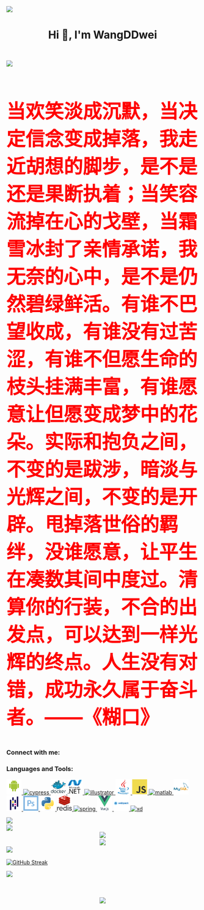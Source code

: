 
![](https://https://img.shields.io/badge/%E5%86%99%E4%BD%9C%E5%B7%A5%E5%85%B7-Typora-red)

<h1 align="center">Hi 👋, I'm WangDDwei</h1>
<h1 align="left"> <img src="https://readme-typing-svg.herokuapp.com/?lines=想要快速成为Java大佬，正在努力！&center=true&size=27"> </h1>
<h3 align="left" style="color:red ; font-size:50px">当欢笑淡成沉默，当决定信念变成掉落，我走近胡想的脚步，是不是还是果断执着；当笑容流掉在心的戈壁，当霜雪冰封了亲情承诺，我无奈的心中，是不是仍然碧绿鲜活。有谁不巴望收成，有谁没有过苦涩，有谁不但愿生命的枝头挂满丰富，有谁愿意让但愿变成梦中的花朵。实际和抱负之间，不变的是跋涉，暗淡与光辉之间，不变的是开辟。甩掉落世俗的羁绊，没谁愿意，让平生在凑数其间中度过。清算你的行装，不合的出发点，可以达到一样光辉的终点。人生没有对错，成功永久属于奋斗者。——《糊口》</h3>

<h3 align="left">Connect with me:</h3>
<p align="left">
</p>

<h3 align="left">Languages and Tools:</h3>
<p align="left"> <a href="https://developer.android.com" target="_blank" rel="noreferrer"> <img src="https://raw.githubusercontent.com/devicons/devicon/master/icons/android/android-original-wordmark.svg" alt="android" width="40" height="40"/> </a> <a href="https://www.cypress.io" target="_blank" rel="noreferrer"> <img src="https://raw.githubusercontent.com/simple-icons/simple-icons/6e46ec1fc23b60c8fd0d2f2ff46db82e16dbd75f/icons/cypress.svg" alt="cypress" width="40" height="40"/> </a> <a href="https://www.docker.com/" target="_blank" rel="noreferrer"> <img src="https://raw.githubusercontent.com/devicons/devicon/master/icons/docker/docker-original-wordmark.svg" alt="docker" width="40" height="40"/> </a> <a href="https://dotnet.microsoft.com/" target="_blank" rel="noreferrer"> <img src="https://raw.githubusercontent.com/devicons/devicon/master/icons/dot-net/dot-net-original-wordmark.svg" alt="dotnet" width="40" height="40"/> </a> <a href="https://www.adobe.com/in/products/illustrator.html" target="_blank" rel="noreferrer"> <img src="https://www.vectorlogo.zone/logos/adobe_illustrator/adobe_illustrator-icon.svg" alt="illustrator" width="40" height="40"/> </a> <a href="https://www.java.com" target="_blank" rel="noreferrer"> <img src="https://raw.githubusercontent.com/devicons/devicon/master/icons/java/java-original.svg" alt="java" width="40" height="40"/> </a> <a href="https://developer.mozilla.org/en-US/docs/Web/JavaScript" target="_blank" rel="noreferrer"> <img src="https://raw.githubusercontent.com/devicons/devicon/master/icons/javascript/javascript-original.svg" alt="javascript" width="40" height="40"/> </a> <a href="https://www.mathworks.com/" target="_blank" rel="noreferrer"> <img src="https://upload.wikimedia.org/wikipedia/commons/2/21/Matlab_Logo.png" alt="matlab" width="40" height="40"/> </a> <a href="https://www.mysql.com/" target="_blank" rel="noreferrer"> <img src="https://raw.githubusercontent.com/devicons/devicon/master/icons/mysql/mysql-original-wordmark.svg" alt="mysql" width="40" height="40"/> </a> <a href="https://pandas.pydata.org/" target="_blank" rel="noreferrer"> <img src="https://raw.githubusercontent.com/devicons/devicon/2ae2a900d2f041da66e950e4d48052658d850630/icons/pandas/pandas-original.svg" alt="pandas" width="40" height="40"/> </a> <a href="https://www.photoshop.com/en" target="_blank" rel="noreferrer"> <img src="https://raw.githubusercontent.com/devicons/devicon/master/icons/photoshop/photoshop-line.svg" alt="photoshop" width="40" height="40"/> </a> <a href="https://www.python.org" target="_blank" rel="noreferrer"> <img src="https://raw.githubusercontent.com/devicons/devicon/master/icons/python/python-original.svg" alt="python" width="40" height="40"/> </a> <a href="https://redis.io" target="_blank" rel="noreferrer"> <img src="https://raw.githubusercontent.com/devicons/devicon/master/icons/redis/redis-original-wordmark.svg" alt="redis" width="40" height="40"/> </a> <a href="https://spring.io/" target="_blank" rel="noreferrer"> <img src="https://www.vectorlogo.zone/logos/springio/springio-icon.svg" alt="spring" width="40" height="40"/> </a> <a href="https://vuejs.org/" target="_blank" rel="noreferrer"> <img src="https://raw.githubusercontent.com/devicons/devicon/master/icons/vuejs/vuejs-original-wordmark.svg" alt="vuejs" width="40" height="40"/> </a> <a href="https://webpack.js.org" target="_blank" rel="noreferrer"> <img src="https://raw.githubusercontent.com/devicons/devicon/d00d0969292a6569d45b06d3f350f463a0107b0d/icons/webpack/webpack-original-wordmark.svg" alt="webpack" width="40" height="40"/> </a> <a href="https://www.adobe.com/products/xd.html" target="_blank" rel="noreferrer"> <img src="https://cdn.worldvectorlogo.com/logos/adobe-xd.svg" alt="xd" width="40" height="40"/> </a> </p>


<div>
  <img height="137px" src="https://github-readme-stats.vercel.app/api?username=Wangdewei1&hide_title=true&hide_border=true&show_icons=trueline_height=21&text_color=000&icon_color=000&bg_color=0,ea6161,ffc64d,fffc4d,52fa5a&theme=graywhite" />
</div>

<div> <img src="https://metrics.lecoq.io/Wangdewei1?template=classic&config.timezone=Asia%2FShanghai"> </div>

<div align="center"> <img src="https://github-profile-trophy.vercel.app/?username=Wangdewei1&theme=onedark"> </div>

<div align="center"> <img src="https://visitor-badge.glitch.me/badge?page_id=Wangdewei1&left_color=green&right_color=red"> </div>

<img src="https://activity-graph.herokuapp.com/graph?username=Wangdewei1&theme=dracula">

[![GitHub Streak](https://github-readme-streak-stats.herokuapp.com/?user=Wangdewei1&theme=dark)](https://git.io/streak-stats)

<div> <img src="https://stats.justsong.cn/api/csdn?id=Wangdewei1&theme=dark"> </div>

<h1 align="center"> <img src="https://readme-typing-svg.herokuapp.com/?lines=永不放弃是你梦想实现的秘诀！！！&center=true&size=27"> </h1>
